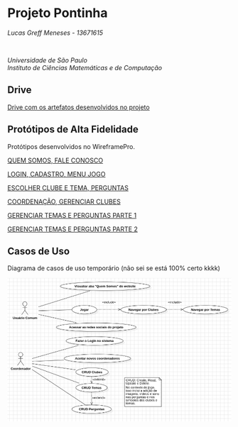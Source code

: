 # Projeto Pontinha

*Lucas Greff Meneses - 13671615*

<br>

*Universidade de São Paulo*<br>
*Instituto de Ciências Matemáticas e de Computação*

## Drive
[Drive com os artefatos desenvolvidos no projeto](https://drive.google.com/drive/folders/1Kp4l4wmGyN-o173UJA1Z_BRWZ9riUMh0?usp=sharing)

## Protótipos de Alta Fidelidade
Protótipos desenvolvidos no WireframePro.

[QUEM SOMOS, FALE CONOSCO](https://wireframepro.mockflow.com/view/MDN5mCYJPh#/page/6fe92076b04a4d8597cca1188d6d06a9)

[LOGIN, CADASTRO, MENU JOGO](https://wireframepro.mockflow.com/view/M81pvm6ovqb#/page/D0ab6cdc25eacf7f633366f5c2090e823)

[ESCOLHER CLUBE E TEMA, PERGUNTAS](https://wireframepro.mockflow.com/view/MUXZETQ8uqb#/page/057e01fda35b468ab5153320973d3bc7)

[COORDENAÇÃO, GERENCIAR CLUBES](https://wireframepro.mockflow.com/view/Mb9wHGxKPh#/page/454a03018329409d94c0916848932e17)

[GERENCIAR TEMAS E PERGUNTAS PARTE 1](https://wireframepro.mockflow.com/view/M4jMmA84vqb#/page/1e395dc03ace4fbaad452f7876784f43)

[GERENCIAR TEMAS E PERGUNTAS PARTE 2](https://wireframepro.mockflow.com/view/MIDSsV35vqb#/page/b773fe78fb2a4da28c1ff00aa9182505)

## Casos de Uso
Diagrama de casos de uso temporário (não sei se está 100% certo kkkk)

![Casos de Uso do Website](UML/Casos-de-Uso.png)

